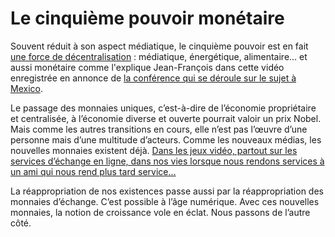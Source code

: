 # Le cinquième pouvoir monétaire

Souvent réduit à son aspect médiatique, le cinquième pouvoir est en fait [une force de décentralisation](http://blog.tcrouzet.com/2008/02/06/redefinir-le-cinquieme-pouvoir/) : médiatique, énergétique, alimentaire… et aussi monétaire comme l'explique Jean-François dans cette vidéo enregistrée en annonce de [la conférence qui se déroule sur le sujet à Mexico](http://thetransitioner.webnode.com/francais/).

Le passage des monnaies uniques, c’est-à-dire de l’économie propriétaire et centralisée, à l’économie diverse et ouverte pourrait valoir un prix Nobel. Mais comme les autres transitions en cours, elle n’est pas l’œuvre d’une personne mais d’une multitude d’acteurs. Comme les nouveaux médias, les nouvelles monnaies existent déjà. [Dans les jeux vidéo, partout sur les services d’échange en ligne, dans nos vies lorsque nous rendons services à un ami qui nous rend plus tard service…](http://blog.tcrouzet.com/2006/05/22/les-aberrations-du-capitalisme/)

La réappropriation de nos existences passe aussi par la réappropriation des monnaies d’échange. C’est possible à l’âge numérique. Avec ces nouvelles monnaies, la notion de croissance vole en éclat. Nous passons de l’autre côté.